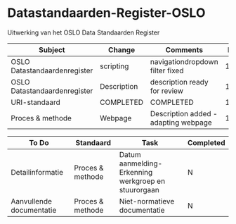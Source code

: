 # Datastandaarden-Register-OSLO
Uitwerking van het OSLO Data Standaarden Register

|Subject|Change|Comments|Date|
|---|---|---|---|
|OSLO Datastandaardenregister|scripting|navigationdropdown filter fixed|19/07
|OSLO Datastandaardenregister|Description|description ready for review|19/07
|URI-standaard|COMPLETED|COMPLETED|19/07
|Proces & methode|Webpage|Description added - adapting webpage|19/07



|To Do|Standaard|Task|Completed|
|---|---|---|---|
|Detailinformatie|Proces & methode|Datum aanmelding-Erkenning werkgroep en stuurorgaan|N|
|Aanvullende documentatie|Proces & methode|Niet-normatieve documentatie|N|
